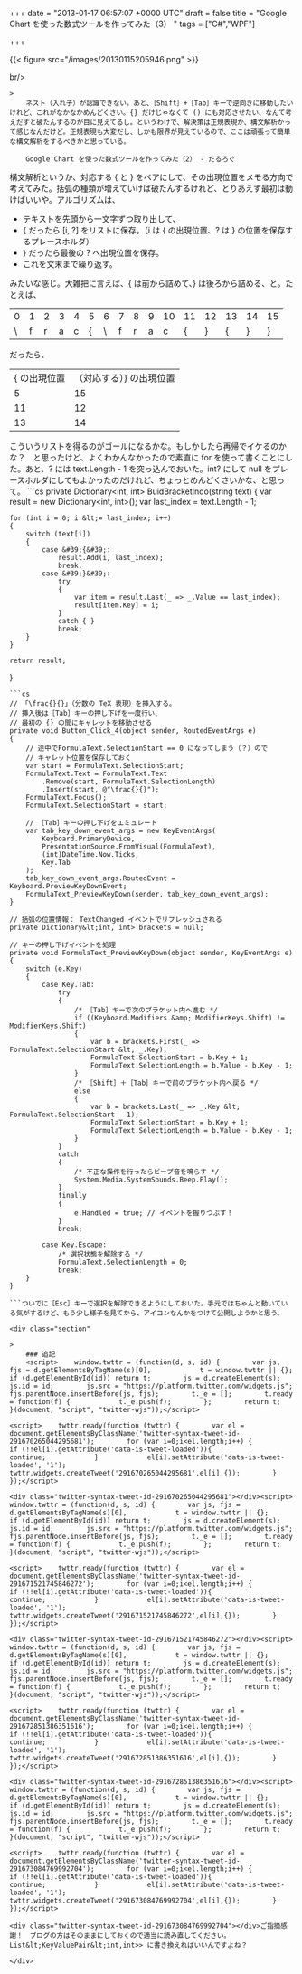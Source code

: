 
+++
date = "2013-01-17 06:57:07 +0000 UTC"
draft = false
title = "Google Chart を使った数式ツールを作ってみた（3） "
tags = ["C#","WPF"]

+++


{{< figure src="/images/20130115205946.png"  >}}

br/>


    >
        ネスト（入れ子）が認識できない。あと、［Shift］+［Tab］キーで逆向きに移動したいけれど、これがなかなかめんどくさい。{} だけじゃなくて () にも対応させたい、なんて考えだすと破たんするのが目に見えてるし。というわけで、解決策は正規表現か、構文解析かって感じなんだけど。正規表現も大変だし、しかも限界が見えているので、ここは頑張って簡単な構文解析をするべきかと思っている。

        Google Chart を使った数式ツールを作ってみた（2） - だるろぐ
    
構文解析というか、対応する { と } をペアにして、その出現位置をメモる方向で考えてみた。括弧の種類が増えていけば破たんするけれど、とりあえず最初は動けばいいや。アルゴリズムは、

<ul>
<li>テキストを先頭から一文字ずつ取り出して、</li>
<li>{ だったら [i, ?] をリストに保存。（i は { の出現位置、? は } の位置を保存するプレースホルダ）</li>
<li>} だったら最後の ? へ出現位置を保存。</li>
<li>これを文末まで繰り返す。</li>
</ul>みたいな感じ。大雑把に言えば、{ は前から詰めて、} は後ろから詰める、と。たとえば、

<table>
    <tbody><tr>
    <td>0</td>
    <td>1</td>
    <td>2</td>
    <td>3</td>
    <td>4</td>
    <td>5</td>
    <td>6</td>
    <td>7</td>
    <td>8</td>
    <td>9</td>
    <td>10</td>
    <td>11</td>
    <td>12</td>
    <td>13</td>
    <td>14</td>
    <td>15</td>
    </tr>
    <tr>
    <td>\</td>
    <td>f</td>
    <td>r</td>
    <td>a</td>
    <td>c</td>
    <td>{</td>
    <td>\</td>
    <td>f</td>
    <td>r</td>
    <td>a</td>
    <td>c</td>
    <td>{</td>
    <td>}</td>
    <td>{</td>
    <td>}</td>
    <td>}</td>
    </tr>
</tbody></table>だったら、

<table>
    <tbody><tr>
    <td>{ の出現位置</td>
    <td>（対応する）} の出現位置</td>
    </tr>
    <tr>
    <td>5</td>
    <td>15</td>
    </tr>
    <tr>
    <td>11</td>
    <td>12</td>
    </tr>
    <tr>
    <td>13</td>
    <td>14</td>
    </tr>
</tbody></table>こういうリストを得るのがゴールになるかな。もしかしたら再帰でイケるのかな？　と思ったけど、よくわかんなかったので素直に for を使って書くことにした。あと、? には text.Length - 1 を突っ込んでおいた。int? にして null をプレースホルダにしてもよかったのだけれど、ちょっとめんどくさいかな、と思って。
```cs
private Dictionary&lt;int, int> BuidBracketIndo(string text)
{
    var result = new Dictionary&lt;int, int>();
    var last_index = text.Length - 1;

    for (int i = 0; i &lt;= last_index; i++)
    {
        switch (text[i])
        {
            case &#39;{&#39;:
                result.Add(i, last_index);
                break;
            case &#39;}&#39;:
                try
                {
                    var item = result.Last(_ => _.Value == last_index);
                    result[item.Key] = i;
                }
                catch { }
                break;
        }
    }

    return result;
}

```これを TextChanged イベントで呼んで括弧の対応位置情報を毎回リフレッシュし、［Tab］キーの入力時に利用する。
```cs
// 「\frac{}{}」（分数の TeX 表現）を挿入する。
// 挿入後は［Tab］キーの押し下げを一度行い、
// 最初の {} の間にキャレットを移動させる
private void Button_Click_4(object sender, RoutedEventArgs e)
{
    // 途中でFormulaText.SelectionStart == 0 になってしまう（？）ので
    // キャレット位置を保存しておく
    var start = FormulaText.SelectionStart;
    FormulaText.Text = FormulaText.Text
        .Remove(start, FormulaText.SelectionLength)
        .Insert(start, @"\frac{}{}");
    FormulaText.Focus(); 
    FormulaText.SelectionStart = start;

    // ［Tab］キーの押し下げをエミュレート
    var tab_key_down_event_args = new KeyEventArgs(
        Keyboard.PrimaryDevice,
        PresentationSource.FromVisual(FormulaText),
        (int)DateTime.Now.Ticks,
        Key.Tab
    );
    tab_key_down_event_args.RoutedEvent = Keyboard.PreviewKeyDownEvent;
    FormulaText_PreviewKeyDown(sender, tab_key_down_event_args);
}

// 括弧の位置情報： TextChanged イベントでリフレッシュされる
private Dictionary&lt;int, int> brackets = null;

// キーの押し下げイベントを処理
private void FormulaText_PreviewKeyDown(object sender, KeyEventArgs e)
{
    switch (e.Key)
    {
        case Key.Tab:
            try
            {
                /* ［Tab］キーで次のブラケット内へ進む */
                if ((Keyboard.Modifiers &amp; ModifierKeys.Shift) != ModifierKeys.Shift)
                {
                    var b = brackets.First(_ => FormulaText.SelectionStart &lt; _.Key);
                    FormulaText.SelectionStart = b.Key + 1;
                    FormulaText.SelectionLength = b.Value - b.Key - 1;
                }
                /* ［Shift］＋［Tab］キーで前のブラケット内へ戻る */
                else
                {
                    var b = brackets.Last(_ => _.Key &lt; FormulaText.SelectionStart - 1);
                    FormulaText.SelectionStart = b.Key + 1;
                    FormulaText.SelectionLength = b.Value - b.Key - 1;
                }
            }
            catch
            {
                /* 不正な操作を行ったらビープ音を鳴らす */
                System.Media.SystemSounds.Beep.Play();
            }
            finally
            {
                e.Handled = true; // イベントを握りつぶす！
            }
            break;

        case Key.Escape:
            /* 選択状態を解除する */
            FormulaText.SelectionLength = 0;
            break;
    }
}

```ついでに［Esc］キーで選択を解除できるようにしておいた。手元ではちゃんと動いている気がするけど、もう少し様子を見てから、アイコンなんかをつけて公開しようかと思う。

<div class="section"

>
    ### 追記
    <script>    window.twttr = (function(d, s, id) {        var js, fjs = d.getElementsByTagName(s)[0],            t = window.twttr || {};        if (d.getElementById(id)) return t;        js = d.createElement(s);        js.id = id;        js.src = "https://platform.twitter.com/widgets.js";        fjs.parentNode.insertBefore(js, fjs);        t._e = [];        t.ready = function(f) {            t._e.push(f);        };        return t;    }(document, "script", "twitter-wjs"));</script>

<script>    twttr.ready(function (twttr) {        var el = document.getElementsByClassName('twitter-syntax-tweet-id-291670265044295681');        for (var i=0;i<el.length;i++) {            if (!!el[i].getAttribute('data-is-tweet-loaded')){                continue;            }            el[i].setAttribute('data-is-tweet-loaded', '1');            twttr.widgets.createTweet('291670265044295681',el[i],{});        }    });</script>

<div class="twitter-syntax-tweet-id-291670265044295681"></div><script>    window.twttr = (function(d, s, id) {        var js, fjs = d.getElementsByTagName(s)[0],            t = window.twttr || {};        if (d.getElementById(id)) return t;        js = d.createElement(s);        js.id = id;        js.src = "https://platform.twitter.com/widgets.js";        fjs.parentNode.insertBefore(js, fjs);        t._e = [];        t.ready = function(f) {            t._e.push(f);        };        return t;    }(document, "script", "twitter-wjs"));</script>

<script>    twttr.ready(function (twttr) {        var el = document.getElementsByClassName('twitter-syntax-tweet-id-291671521745846272');        for (var i=0;i<el.length;i++) {            if (!!el[i].getAttribute('data-is-tweet-loaded')){                continue;            }            el[i].setAttribute('data-is-tweet-loaded', '1');            twttr.widgets.createTweet('291671521745846272',el[i],{});        }    });</script>

<div class="twitter-syntax-tweet-id-291671521745846272"></div><script>    window.twttr = (function(d, s, id) {        var js, fjs = d.getElementsByTagName(s)[0],            t = window.twttr || {};        if (d.getElementById(id)) return t;        js = d.createElement(s);        js.id = id;        js.src = "https://platform.twitter.com/widgets.js";        fjs.parentNode.insertBefore(js, fjs);        t._e = [];        t.ready = function(f) {            t._e.push(f);        };        return t;    }(document, "script", "twitter-wjs"));</script>

<script>    twttr.ready(function (twttr) {        var el = document.getElementsByClassName('twitter-syntax-tweet-id-291672851386351616');        for (var i=0;i<el.length;i++) {            if (!!el[i].getAttribute('data-is-tweet-loaded')){                continue;            }            el[i].setAttribute('data-is-tweet-loaded', '1');            twttr.widgets.createTweet('291672851386351616',el[i],{});        }    });</script>

<div class="twitter-syntax-tweet-id-291672851386351616"></div><script>    window.twttr = (function(d, s, id) {        var js, fjs = d.getElementsByTagName(s)[0],            t = window.twttr || {};        if (d.getElementById(id)) return t;        js = d.createElement(s);        js.id = id;        js.src = "https://platform.twitter.com/widgets.js";        fjs.parentNode.insertBefore(js, fjs);        t._e = [];        t.ready = function(f) {            t._e.push(f);        };        return t;    }(document, "script", "twitter-wjs"));</script>

<script>    twttr.ready(function (twttr) {        var el = document.getElementsByClassName('twitter-syntax-tweet-id-291673084769992704');        for (var i=0;i<el.length;i++) {            if (!!el[i].getAttribute('data-is-tweet-loaded')){                continue;            }            el[i].setAttribute('data-is-tweet-loaded', '1');            twttr.widgets.createTweet('291673084769992704',el[i],{});        }    });</script>

<div class="twitter-syntax-tweet-id-291673084769992704"></div>ご指摘感謝！　ブログの方はそのままにしておくので適当に読み直してください。List&lt;KeyValuePair&lt;int,int>> に書き換えればいいんですよね？

</div>

